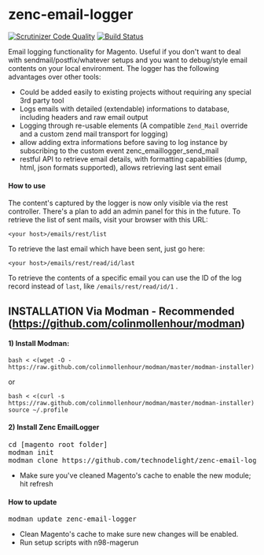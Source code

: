 zenc-email-logger
=================

[![Scrutinizer Code Quality](https://scrutinizer-ci.com/g/technodelight/zenc-email-logger/badges/quality-score.png?b=master)](https://scrutinizer-ci.com/g/technodelight/zenc-email-logger/?branch=master)
[![Build Status](https://scrutinizer-ci.com/g/technodelight/zenc-email-logger/badges/build.png?b=master)](https://scrutinizer-ci.com/g/technodelight/zenc-email-logger/build-status/master)

Email logging functionality for Magento. Useful if you don't want to deal with sendmail/postfix/whatever setups and you want to debug/style email contents on your local environment.
The logger has the following advantages over other tools:

 - Could be added easily to existing projects without requiring any special 3rd party tool
 - Logs emails with detailed (extendable) informations to database, including headers and raw email output
 - Logging through re-usable elements (A compatible `Zend_Mail` override and a custom zend mail transport for logging)
 - allow adding extra informations before saving to log instance by subscribing to the custom event zenc_emaillogger_send_mail
 - restful API to retrieve email details, with formatting capabilities (dump, html, json formats supported), allows retrieving last sent email

#### How to use
 The content's captured by the logger is now only visible via the rest controller. There's a plan to add an admin panel for this in the future.
 To retrieve the list of sent mails, visit your browser with this URL:
```
<your host>/emails/rest/list
```
 To retrieve the last email which have been sent, just go here:
```
<your host>/emails/rest/read/id/last
```
 To retrieve the contents of a specific email you can use the ID of the log record instead of `last`, like `/emails/rest/read/id/1` .

## INSTALLATION Via Modman - Recommended (https://github.com/colinmollenhour/modman)

#### 1) Install Modman:

```
bash < <(wget -O - https://raw.github.com/colinmollenhour/modman/master/modman-installer)
```

or

```
bash < <(curl -s https://raw.github.com/colinmollenhour/modman/master/modman-installer)
source ~/.profile
```

#### 2) Install Zenc EmailLogger

<pre>
cd [magento root folder]
modman init
modman clone https://github.com/technodelight/zenc-email-logger.git
</pre>

 - Make sure you've cleaned Magento's cache to enable the new module; hit refresh

#### How to update
<pre>
modman update zenc-email-logger
</pre>

 - Clean Magento's cache to make sure new changes will be enabled.
 - Run setup scripts with n98-magerun
